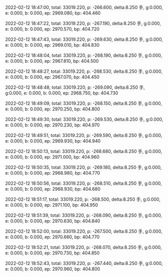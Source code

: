 2022-02-12 18:47:00, total: 33019.220, p: -266.600, delta:8.250 手, g:0.000, e: 0.000, b: 0.000, ep: 2969.080, bp: 404.460

2022-02-12 18:47:22, total: 33019.220, p: -267.190, delta:8.250 手, g:0.000, e: 0.000, b: 0.000, ep: 2970.570, bp: 404.720

2022-02-12 18:47:43, total: 33019.220, p: -269.630, delta:8.250 手, g:0.000, e: 0.000, b: 0.000, ep: 2969.010, bp: 404.830

2022-02-12 18:48:04, total: 33019.220, p: -268.190, delta:8.250 手, g:0.000, e: 0.000, b: 0.000, ep: 2967.810, bp: 404.500

2022-02-12 18:48:27, total: 33019.220, p: -268.530, delta:8.250 手, g:0.000, e: 0.000, b: 0.000, ep: 2967.070, bp: 404.450

2022-02-12 18:48:48, total: 33019.220, p: -269.090, delta:8.250 手, g:0.000, e: 0.000, b: 0.000, ep: 2968.750, bp: 404.730

2022-02-12 18:49:09, total: 33019.220, p: -268.150, delta:8.250 手, g:0.000, e: 0.000, b: 0.000, ep: 2970.250, bp: 404.800

2022-02-12 18:49:30, total: 33019.220, p: -269.530, delta:8.250 手, g:0.000, e: 0.000, b: 0.000, ep: 2970.230, bp: 404.970

2022-02-12 18:49:51, total: 33019.220, p: -269.590, delta:8.250 手, g:0.000, e: 0.000, b: 0.000, ep: 2969.930, bp: 404.940

2022-02-12 18:50:13, total: 33019.220, p: -268.680, delta:8.250 手, g:0.000, e: 0.000, b: 0.000, ep: 2971.000, bp: 404.960

2022-02-12 18:50:35, total: 33019.220, p: -269.180, delta:8.250 手, g:0.000, e: 0.000, b: 0.000, ep: 2968.980, bp: 404.770

2022-02-12 18:50:56, total: 33019.220, p: -268.510, delta:8.250 手, g:0.000, e: 0.000, b: 0.000, ep: 2968.930, bp: 404.680

2022-02-12 18:51:17, total: 33019.220, p: -268.500, delta:8.250 手, g:0.000, e: 0.000, b: 0.000, ep: 2971.100, bp: 404.950

2022-02-12 18:51:39, total: 33019.220, p: -268.090, delta:8.250 手, g:0.000, e: 0.000, b: 0.000, ep: 2970.630, bp: 404.840

2022-02-12 18:52:00, total: 33019.220, p: -267.500, delta:8.250 手, g:0.000, e: 0.000, b: 0.000, ep: 2970.660, bp: 404.770

2022-02-12 18:52:21, total: 33019.220, p: -268.070, delta:8.250 手, g:0.000, e: 0.000, b: 0.000, ep: 2970.730, bp: 404.850

2022-02-12 18:52:43, total: 33019.220, p: -267.440, delta:8.250 手, g:0.000, e: 0.000, b: 0.000, ep: 2970.960, bp: 404.800